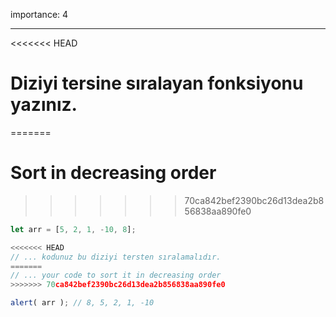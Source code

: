 importance: 4

---

<<<<<<< HEAD
# Diziyi tersine sıralayan fonksiyonu yazınız.
=======
# Sort in decreasing order
>>>>>>> 70ca842bef2390bc26d13dea2b856838aa890fe0

```js
let arr = [5, 2, 1, -10, 8];

<<<<<<< HEAD
// ... kodunuz bu diziyi tersten sıralamalıdır.
=======
// ... your code to sort it in decreasing order
>>>>>>> 70ca842bef2390bc26d13dea2b856838aa890fe0

alert( arr ); // 8, 5, 2, 1, -10
```

